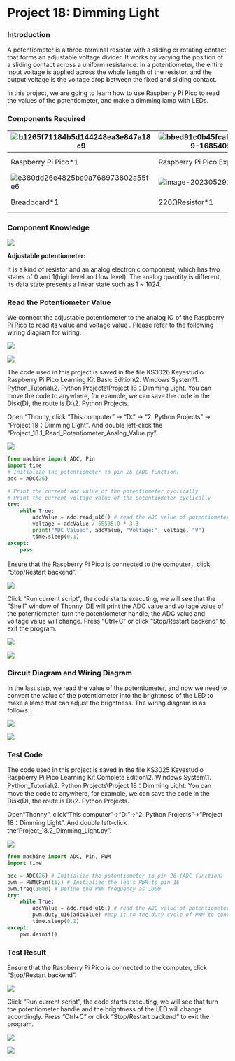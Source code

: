 # Project 18: Dimming Light

### **Introduction**

A potentiometer is a three-terminal resistor with a sliding or rotating contact that forms an adjustable voltage divider. It works by varying the position of a sliding contact across a uniform resistance. In a potentiometer, the entire input voltage is applied across the whole length of the resistor, and the output voltage is the voltage drop between the fixed and sliding contact.

In this project, we are going to learn how to use Raspberry Pi Pico to read the values of the potentiometer, and make a dimming lamp with LEDs.

### **Components Required**

| ![b1265f71184b5d144248ea3e847a18c9](media/b1265f71184b5d144248ea3e847a18c9.jpeg) |![bbed91c0b45fcafc7e7163bfeabf68f9-16854050283871](media/bbed91c0b45fcafc7e7163bfeabf68f9-16854050283871.png)|![image-20230530081657284](media/image-20230530081657284.png)|![](media/ef77f5a64c382157fc2dea21ec373fef.png)|
| ------------------------------------------------------- | ------------------------------------ | ------------------------ | --------------------------- |
| Raspberry Pi Pico\*1                                    | Raspberry Pi Pico Expansion Board\*1 | Potentiometer\*1         | Red LED\*1                  |
| ![e380dd26e4825be9a768973802a55fe6](media/e380dd26e4825be9a768973802a55fe6.png) |![image-20230529161414632](media/image-20230529161414632.png)|![c801a7baee258ff7f5f28ac6e9a7097b](media/c801a7baee258ff7f5f28ac6e9a7097b.png)|![](media/7dcbd02995be3c142b2f97df7f7c03ce-16854057420193.png)|
| Breadboard\*1                                           | 220ΩResistor\*1                      | Jumper Wires             | USB Cable\*1                |

### **Component Knowledge**

![](/media/03ab81e8b4f09287d2781ef0fd297f85.png)

**Adjustable potentiometer:** 

It is a kind of resistor and an analog electronic component, which has two states of 0 and 1(high level and low level). The analog quantity is different, its data state presents a linear state such as 1 \~ 1024.

### **Read the Potentiometer Value**

We connect the adjustable potentiometer to the analog IO of the Raspberry Pi Pico to read its value and voltage value . Please refer to the following wiring diagram for wiring.

![](/media/b8ee6320bce8729a4309857f257d30ec.png)

![](/media/cb970a340d830569e9ac4462a1318e44.png)

The code used in this project is saved in the file KS3026 Keyestudio Raspberry Pi Pico Learning Kit Basic Edition\\2. Windows System\\1. Python\_Tutorial\\2. Python Projects\\Project 18：Dimming Light. You can move the code to anywhere, for example, we can save the code in the Disk(D), the route is D:\\2. Python Projects.

Open “Thonny, click “This computer” → “D:” → “2. Python Projects” → “Project 18：Dimming Light”. And double left-click the “Project\_18.1\_Read\_Potentiometer\_Analog\_Value.py”.

![](/media/b1fcd50c4db0ae1272b9b875f8003090.png)

```python
from machine import ADC, Pin
import time
# Initialize the potentiometer to pin 26 (ADC function)
adc = ADC(26)

# Print the current adc value of the potentiometer cyclically 
# Print the current voltage value of the potentiometer cyclically
try:
    while True:
        adcValue = adc.read_u16() # read the ADC value of potentiometer
        voltage = adcValue / 65535.0 * 3.3
        print("ADC Value:", adcValue, "Voltage:", voltage, "V")
        time.sleep(0.1)
except:
    pass
```


Ensure that the Raspberry Pi Pico is connected to the computer，click “Stop/Restart backend”.

![](/media/d7c9612533e1f601716f368cacca3586.png)

Click “Run current script”, the code starts executing, we will see that the "Shell" window of Thonny IDE will print the ADC value and voltage value of the potentiometer, turn the potentiometer handle, the ADC value and voltage value will change. Press “Ctrl+C” or click “Stop/Restart backend” to exit the program.

![](/media/97f026e8fb8db1d28dd757e35c059d02.png)

![](/media/969b9de3cf505f05d6a9361286cef9c9.png)

### **Circuit Diagram and Wiring Diagram**

In the last step, we read the value of the potentiometer, and now we need to convert the value of the potentiometer into the brightness of the LED to make a lamp that can adjust the brightness. The wiring diagram is as follows:

![](/media/66f721b77035d40556c873e0c4577b4a.png)

![](/media/93b03f3cdc8af506d9035b748839ac33.png)

### **Test Code**

The code used in this project is saved in the file KS3025 Keyestudio Raspberry Pi Pico Learning Kit Complete Edition\\2. Windows System\\1. Python\_Tutorial\\2. Python Projects\\Project 18：Dimming Light. You can move the code to anywhere, for example, we can save the code in the Disk(D), the route is D:\\2. Python Projects.

Open“Thonny”, click“This computer”→“D:”→“2. Python Projects”→“Project 18：Dimming Light”. And double left-click the“Project\_18.2\_Dimming\_Light.py”.

![](/media/308d874689ff5bf3cca0019a7b1bcf1f.png)

```python
from machine import ADC, Pin, PWM
import time

adc = ADC(26) # Initialize the potentiometer to pin 26 (ADC function)
pwm = PWM(Pin(16)) # Initialize the led's PWM to pin 16
pwm.freq(1000) # Define the PWM frequency as 1000
try:
    while True:
        adcValue = adc.read_u16() # read the ADC value of potentiometer
        pwm.duty_u16(adcValue) #map it to the duty cycle of PWM to control led brightness 
        time.sleep(0.1)
except:
    pwm.deinit()
```

### **Test Result**

Ensure that the Raspberry Pi Pico is connected to the computer, click “Stop/Restart backend”.

![](/media/6cf698bbc9ffac00f1e474eb554dde1d.png)

Click “Run current script”, the code starts executing, we will see that turn the potentiometer handle and the brightness of the LED will change accordingly. Press “Ctrl+C” or click “Stop/Restart backend” to exit the program.

![](/media/0bb12cb7c5842d8fbbd5d6d4684ad59e.png)

![](/media/eca30dead3f4923afa0dcb0306db2319.jpeg)

#
